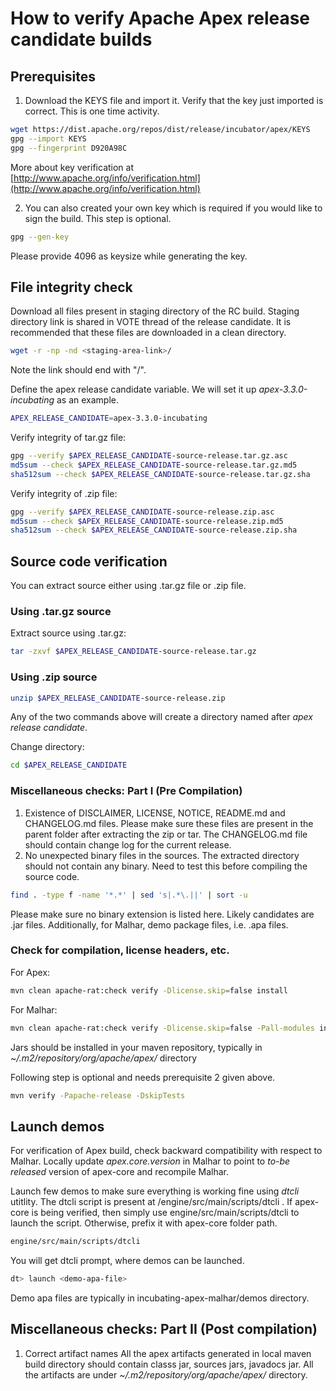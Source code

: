 # How to verify Apache Apex release candidate builds

## Prerequisites
1. Download the KEYS file and import it.  Verify that the key just imported is correct.
This is one time activity.
```bash
wget https://dist.apache.org/repos/dist/release/incubator/apex/KEYS
gpg --import KEYS
gpg --fingerprint D920A98C
```
More about key verification at [http://www.apache.org/info/verification.html](http://www.apache.org/info/verification.html)

2. You can also created your own key which is required if you would like to sign the build. This step is optional.
```bash
gpg --gen-key
```
Please provide 4096 as keysize while generating the key.


## File integrity check
Download all files present in staging directory of the RC build. Staging directory link is shared in VOTE thread of the release candidate. It is recommended that these files are downloaded in a clean directory.

```bash
wget -r -np -nd <staging-area-link>/
```
Note the link should end with "/".

Define the apex release candidate variable. We will set it up *apex-3.3.0-incubating* as an example.
```bash
APEX_RELEASE_CANDIDATE=apex-3.3.0-incubating
```

Verify integrity of tar.gz file:
```bash
gpg --verify $APEX_RELEASE_CANDIDATE-source-release.tar.gz.asc
md5sum --check $APEX_RELEASE_CANDIDATE-source-release.tar.gz.md5
sha512sum --check $APEX_RELEASE_CANDIDATE-source-release.tar.gz.sha
```

Verify integrity of .zip file:
```bash
gpg --verify $APEX_RELEASE_CANDIDATE-source-release.zip.asc
md5sum --check $APEX_RELEASE_CANDIDATE-source-release.zip.md5
sha512sum --check $APEX_RELEASE_CANDIDATE-source-release.zip.sha
```

## Source code verification
You can extract source either using .tar.gz file or .zip file.

### Using .tar.gz source
Extract source using .tar.gz:
```bash
tar -zxvf $APEX_RELEASE_CANDIDATE-source-release.tar.gz
```
### Using .zip source
```bash
unzip $APEX_RELEASE_CANDIDATE-source-release.zip
```

Any of the two commands above will create a directory named after *apex release candidate*.

Change directory:
```bash
cd $APEX_RELEASE_CANDIDATE
```

### Miscellaneous checks: Part I (Pre Compilation)
1. Existence of DISCLAIMER, LICENSE, NOTICE, README.md and CHANGELOG.md files.
Please make sure these files are present in the parent folder after extracting the zip or tar. The CHANGELOG.md file should contain change log for the current release.
2. No unexpected binary files in the sources.
The extracted directory should not contain any binary. Need to test this before compiling the source code.
```bash
find . -type f -name '*.*' | sed 's|.*\.||' | sort -u
```
Please make sure no binary extension is listed here. Likely candidates are .jar files.  Additionally, for Malhar, demo package files, i.e. .apa files.

### Check for compilation, license headers, etc.

For Apex:
```bash
mvn clean apache-rat:check verify -Dlicense.skip=false install
```
For Malhar:
```bash
mvn clean apache-rat:check verify -Dlicense.skip=false -Pall-modules install
```
Jars should be installed in your maven repository, typically in *~/.m2/repository/org/apache/apex/* directory

Following step is optional and needs prerequisite 2 given above.
```bash
mvn verify -Papache-release -DskipTests
```

## Launch demos

For verification of Apex build, check backward compatibility with respect to Malhar. Locally update *apex.core.version* in Malhar to point to *to-be released* version of apex-core and recompile Malhar.

Launch few demos to make sure everything is working fine using *dtcli* utitlity. The dtcli script is present at <apex-core-folder>/engine/src/main/scripts/dtcli . If apex-core is being verified, then simply use engine/src/main/scripts/dtcli to launch the script. Otherwise, prefix it with apex-core folder path.

```bash
engine/src/main/scripts/dtcli 
```
You will get dtcli prompt, where demos can be launched.
```bash
dt> launch <demo-apa-file>
```
Demo apa files are typically in incubating-apex-malhar/demos directory.


## Miscellaneous checks: Part II (Post compilation)
1. Correct artifact names
All the apex artifacts generated in local maven build directory should contain classs jar, sources jars, javadocs jar. All the artifacts are under *~/.m2/repository/org/apache/apex/* directory.
